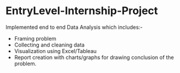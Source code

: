 # EntryLevel-Internship-Project

Implemented end to end Data Analysis which includes:-
- Framing problem 
- Collecting and cleaning data 
- Visualization using Excel/Tableau 
- Report creation with charts/graphs for drawing conclusion of the problem.
